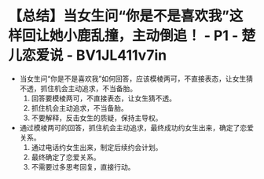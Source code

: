 # 【总结】当女生问“你是不是喜欢我”这样回让她小鹿乱撞，主动倒追！ - P1 - 楚儿恋爱说 - BV1JL411v7in

-   当女生问“你是不是喜欢我”如何回答，应该模棱两可，不直接表态，让女生猜不透，抓住机会主动追求，不当备胎。
    1.  回答要模棱两可，不直接表态，让女生猜不透。
    2.  抓住机会主动追求，不当备胎。
    3.  不要解释，反击女生的质疑，保持主导权。
-   通过模棱两可的回答，抓住机会主动追求，最终成功约女生出来，确定了恋爱关系。
    1.  通过电话约女生出来，制定后续约会计划。
    2.  最终确定了恋爱关系。
    3.  不需要过多思考回复，直接行动。